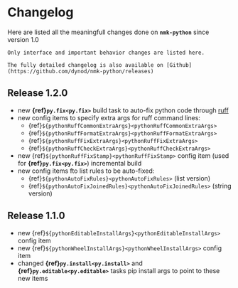 # Changelog

Here are listed all the meaningfull changes done on **`nmk-python`** since version 1.0

```{note}
Only interface and important behavior changes are listed here.

The fully detailed changelog is also available on [Github](https://github.com/dynod/nmk-python/releases)
```

## Release 1.2.0

* new **{ref}`py.fix<py.fix>`** build task to auto-fix python code through [ruff](https://docs.astral.sh/ruff/linter/#fixes)
* new config items to specify extra args for ruff command lines:
  * {ref}`${pythonRuffCommonExtraArgs}<pythonRuffCommonExtraArgs>`
  * {ref}`${pythonRuffFormatExtraArgs}<pythonRuffFormatExtraArgs>`
  * {ref}`${pythonRuffFixExtraArgs}<pythonRuffFixExtraArgs>`
  * {ref}`${pythonRuffCheckExtraArgs}<pythonRuffCheckExtraArgs>`
* new {ref}`${pythonRuffFixStamp}<pythonRuffFixStamp>` config item (used for **{ref}`py.fix<py.fix>`**) incremental build
* new config items fto list rules to be auto-fixed:
  * {ref}`${pythonAutoFixRules}<pythonAutoFixRules>` (list version)
  * {ref}`${pythonAutoFixJoinedRules}<pythonAutoFixJoinedRules>` (string version)

## Release 1.1.0

* new {ref}`${pythonEditableInstallArgs}<pythonEditableInstallArgs>` config item
* new {ref}`${pythonWheelInstallArgs}<pythonWheelInstallArgs>` config item
* changed **{ref}`py.install<py.install>`** and **{ref}`py.editable<py.editable>`** tasks pip install args to point to these new items
